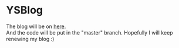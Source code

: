 # YSBlog
The blog will be on [here](https://yoyoshih.github.io/YSBlog/).  
And the code will be put in the "master" branch.
Hopefully I will keep renewing my blog :)
